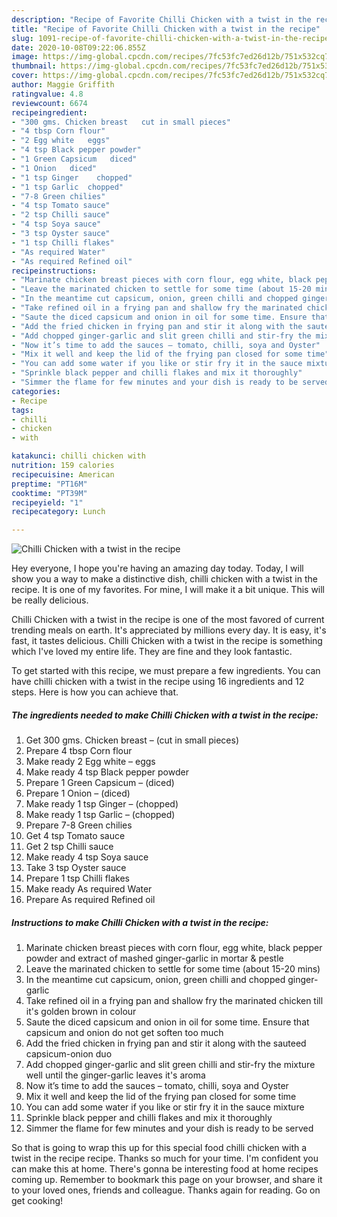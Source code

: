 ```yaml
---
description: "Recipe of Favorite Chilli Chicken with a twist in the recipe"
title: "Recipe of Favorite Chilli Chicken with a twist in the recipe"
slug: 1091-recipe-of-favorite-chilli-chicken-with-a-twist-in-the-recipe
date: 2020-10-08T09:22:06.855Z
image: https://img-global.cpcdn.com/recipes/7fc53fc7ed26d12b/751x532cq70/chilli-chicken-with-a-twist-in-the-recipe-recipe-main-photo.jpg
thumbnail: https://img-global.cpcdn.com/recipes/7fc53fc7ed26d12b/751x532cq70/chilli-chicken-with-a-twist-in-the-recipe-recipe-main-photo.jpg
cover: https://img-global.cpcdn.com/recipes/7fc53fc7ed26d12b/751x532cq70/chilli-chicken-with-a-twist-in-the-recipe-recipe-main-photo.jpg
author: Maggie Griffith
ratingvalue: 4.8
reviewcount: 6674
recipeingredient:
- "300 gms. Chicken breast   cut in small pieces"
- "4 tbsp Corn flour"
- "2 Egg white   eggs"
- "4 tsp Black pepper powder"
- "1 Green Capsicum   diced"
- "1 Onion   diced"
- "1 tsp Ginger    chopped"
- "1 tsp Garlic  chopped"
- "7-8 Green chilies"
- "4 tsp Tomato sauce"
- "2 tsp Chilli sauce"
- "4 tsp Soya sauce"
- "3 tsp Oyster sauce"
- "1 tsp Chilli flakes"
- "As required Water"
- "As required Refined oil"
recipeinstructions:
- "Marinate chicken breast pieces with corn flour, egg white, black pepper powder and extract of mashed ginger-garlic in mortar &amp; pestle"
- "Leave the marinated chicken to settle for some time (about 15-20 mins)"
- "In the meantime cut capsicum, onion, green chilli and chopped ginger-garlic"
- "Take refined oil in a frying pan and shallow fry the marinated chicken till it&#39;s golden brown in colour"
- "Saute the diced capsicum and onion in oil for some time. Ensure that capsicum and onion do not get soften too much"
- "Add the fried chicken in frying pan and stir it along with the sauteed capsicum-onion duo"
- "Add chopped ginger-garlic and slit green chilli and stir-fry the mixture well until the ginger-garlic leaves it&#39;s aroma"
- "Now it’s time to add the sauces – tomato, chilli, soya and Oyster"
- "Mix it well and keep the lid of the frying pan closed for some time"
- "You can add some water if you like or stir fry it in the sauce mixture"
- "Sprinkle black pepper and chilli flakes and mix it thoroughly"
- "Simmer the flame for few minutes and your dish is ready to be served"
categories:
- Recipe
tags:
- chilli
- chicken
- with

katakunci: chilli chicken with 
nutrition: 159 calories
recipecuisine: American
preptime: "PT16M"
cooktime: "PT39M"
recipeyield: "1"
recipecategory: Lunch

---
```



![Chilli Chicken with a twist in the recipe](https://img-global.cpcdn.com/recipes/7fc53fc7ed26d12b/751x532cq70/chilli-chicken-with-a-twist-in-the-recipe-recipe-main-photo.jpg)

Hey everyone, I hope you're having an amazing day today. Today, I will show you a way to make a distinctive dish, chilli chicken with a twist in the recipe. It is one of my favorites. For mine, I will make it a bit unique. This will be really delicious.



Chilli Chicken with a twist in the recipe is one of the most favored of current trending meals on earth. It's appreciated by millions every day. It is easy, it's fast, it tastes delicious. Chilli Chicken with a twist in the recipe is something which I've loved my entire life. They are fine and they look fantastic.


To get started with this recipe, we must prepare a few ingredients. You can have chilli chicken with a twist in the recipe using 16 ingredients and 12 steps. Here is how you can achieve that.

<!--inarticleads1-->

##### The ingredients needed to make Chilli Chicken with a twist in the recipe:

1. Get 300 gms. Chicken breast –  (cut in small pieces)
1. Prepare 4 tbsp Corn flour
1. Make ready 2 Egg white –  eggs
1. Make ready 4 tsp Black pepper powder
1. Prepare 1 Green Capsicum –  (diced)
1. Prepare 1 Onion –  (diced)
1. Make ready 1 tsp Ginger –   (chopped)
1. Make ready 1 tsp Garlic – (chopped)
1. Prepare 7-8 Green chilies
1. Get 4 tsp Tomato sauce
1. Get 2 tsp Chilli sauce
1. Make ready 4 tsp Soya sauce
1. Take 3 tsp Oyster sauce
1. Prepare 1 tsp Chilli flakes
1. Make ready As required Water
1. Prepare As required Refined oil




<!--inarticleads2-->

##### Instructions to make Chilli Chicken with a twist in the recipe:

1. Marinate chicken breast pieces with corn flour, egg white, black pepper powder and extract of mashed ginger-garlic in mortar &amp; pestle
1. Leave the marinated chicken to settle for some time (about 15-20 mins)
1. In the meantime cut capsicum, onion, green chilli and chopped ginger-garlic
1. Take refined oil in a frying pan and shallow fry the marinated chicken till it&#39;s golden brown in colour
1. Saute the diced capsicum and onion in oil for some time. Ensure that capsicum and onion do not get soften too much
1. Add the fried chicken in frying pan and stir it along with the sauteed capsicum-onion duo
1. Add chopped ginger-garlic and slit green chilli and stir-fry the mixture well until the ginger-garlic leaves it&#39;s aroma
1. Now it’s time to add the sauces – tomato, chilli, soya and Oyster
1. Mix it well and keep the lid of the frying pan closed for some time
1. You can add some water if you like or stir fry it in the sauce mixture
1. Sprinkle black pepper and chilli flakes and mix it thoroughly
1. Simmer the flame for few minutes and your dish is ready to be served




So that is going to wrap this up for this special food chilli chicken with a twist in the recipe recipe. Thanks so much for your time. I'm confident you can make this at home. There's gonna be interesting food at home recipes coming up. Remember to bookmark this page on your browser, and share it to your loved ones, friends and colleague. Thanks again for reading. Go on get cooking!
